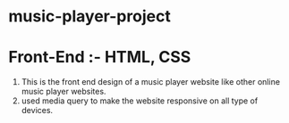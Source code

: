 # music-player-project

# Front-End :- HTML, CSS

1. This is the front end design of a music player website like other
    online music player websites.
2. used media query to make the website responsive on all type of
   devices.
